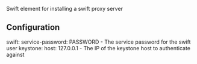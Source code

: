 Swift element for installing a swift proxy server

Configuration
-------------
swift:
    service-password: PASSWORD
      - The service password for the swift user
keystone:
    host: 127.0.0.1
      - The IP of the keystone host to authenticate against
